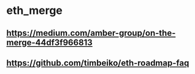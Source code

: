 # eth_merge

## https://medium.com/amber-group/on-the-merge-44df3f966813
## https://github.com/timbeiko/eth-roadmap-faq
